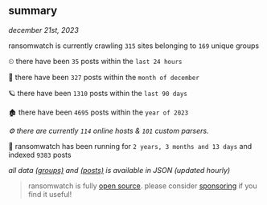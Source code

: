 
## summary
_december 21st, 2023_

ransomwatch is currently crawling `315` sites belonging to `169` unique groups

⏲ there have been `35` posts within the `last 24 hours`

🦈 there have been `327` posts within the `month of december`

🪐 there have been `1310` posts within the `last 90 days`

🏚 there have been `4695` posts within the `year of 2023`

_⚙️ there are currently `114` online hosts & `101` custom parsers._

🦕 ransomwatch has been running for `2 years, 3 months and 13 days` and indexed `9383` posts

_all data  [(groups)](http://ransomwhat.telemetry.ltd/groups) and [(posts)](http://ransomwhat.telemetry.ltd/posts) is available in JSON (updated hourly)_

> ransomwatch is fully [open source](https://github.com/joshhighet/ransomwatch#ransomwatch--). please consider [sponsoring](https://github.com/sponsors/joshhighet) if you find it useful!
